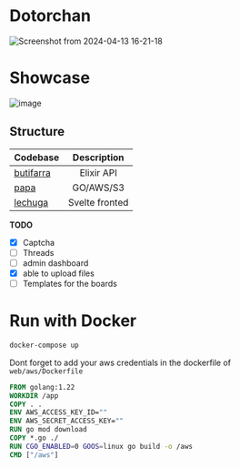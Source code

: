 # Dotorchan

![Screenshot from 2024-04-13 16-21-18](https://github.com/paij0se/dotorchan/assets/156923829/ef0d8f92-f24a-4a34-a5fc-64dc9e7735a9)

# Showcase
![image](https://github.com/paij0se/dotorchan/assets/156923829/b3aa60cc-5326-4f83-a2f0-d251e4f091cd)


## Structure

| Codebase              |      Description          |
| :-------------------- | :-----------------------: |
| [butifarra](butifarra)    |      Elixir API           |
| [papa](papa)  |     GO/AWS/S3         |
| [lechuga](lechuga)      | Svelte fronted     |

**TODO**

- [x] Captcha
- [ ] Threads
- [ ] admin dashboard
- [x] able to upload files
- [ ] Templates for the boards

# Run with Docker

```bash
docker-compose up
```

Dont forget to add your aws credentials in the dockerfile of `web/aws/Dockerfile`

```dockerfile
FROM golang:1.22
WORKDIR /app
COPY . .
ENV AWS_ACCESS_KEY_ID=""
ENV AWS_SECRET_ACCESS_KEY=""
RUN go mod download
COPY *.go ./
RUN CGO_ENABLED=0 GOOS=linux go build -o /aws
CMD ["/aws"]
```
